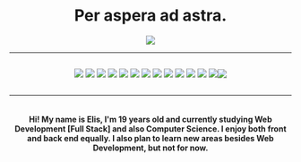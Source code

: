 
<h1 align="center">Per aspera ad astra. </h1> 
<p align="center">
<img src="https://c.tenor.com/C6qR8z_eVGEAAAAd/star-wars-galaxy.gif"/>
</p>
<hr>

<div style= "display: flex; justify-content: center; align-items: center">
  <p align="center">
    <img src="https://img.shields.io/badge/HTML5-E34F26?style=for-the-badge&logo=html5&logoColor=white"/>
    <img src="https://img.shields.io/badge/CSS3-1572B6?style=for-the-badge&logo=css3&logoColor=white"/>
    <img src="https://img.shields.io/badge/Bootstrap-563D7C?style=for-the-badge&logo=bootstrap&logoColor=white"/>
    <img src="https://img.shields.io/badge/jQuery-0769AD?style=for-the-badge&logo=jquery&logoColor=white"/>
    <img src="https://img.shields.io/badge/JavaScript-F7DF1E?style=for-the-badge&logo=javascript&logoColor=black"/>
    <img src="https://img.shields.io/badge/TypeScript-007ACC?style=for-the-badge&logo=typescript&logoColor=white"/>
    <img src="https://img.shields.io/badge/Node.js-43853D?style=for-the-badge&logo=node.js&logoColor=white"/>
    <img src="https://img.shields.io/badge/npm-CB3837?style=for-the-badge&logo=npm&logoColor=white"/>
    <img src="https://img.shields.io/badge/Express.js-000000?style=for-the-badge&logo=express&logoColor=white"/>
    <img src="https://img.shields.io/badge/Angular-DD0031?style=for-the-badge&logo=angular&logoColor=white"/>
    <img src="https://img.shields.io/badge/MySQL-00000F?style=for-the-badge&logo=mysql&logoColor=white"/>
    <img src="https://img.shields.io/badge/MongoDB-4EA94B?style=for-the-badge&logo=mongodb&logoColor=white"/>
    <img src="https://img.shields.io/badge/C%2B%2B-00599C?style=for-the-badge&logo=c%2B%2B&logoColor=white"/>
    </p>
  <p align="center"><img src="https://github-readme-stats.vercel.app/api/top-langs/?username=develis&hide=html&layout=compact&theme=dark"/></p>
</div>
<hr>
<div style= "display: flex; justify-content: center; align-items: center">
<h4 align="center">Hi! My name is Elis, I'm 19 years old and currently studying Web Development [Full Stack] and also Computer Science. I enjoy both front and back end equally. I also plan to learn new areas besides Web Development, but not for now.</h4>
</div>
